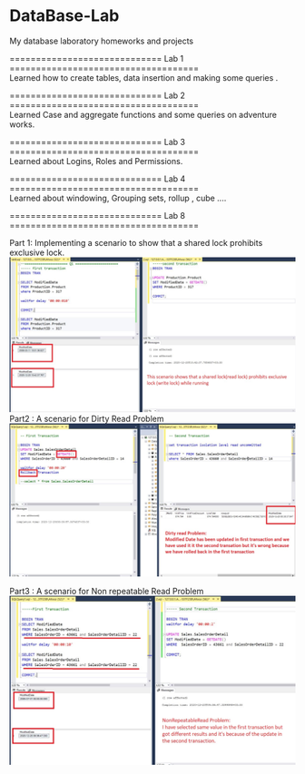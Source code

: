 # DataBase-Lab
My database laboratory homeworks and projects

============================= Lab 1 ====================================<br />
Learned how to create tables, data insertion and making some queries .<br />

============================= Lab 2 ====================================<br />
Learned Case and aggregate functions and some queries on adventure works.<br />

============================= Lab 3 ====================================<br />
Learned about Logins, Roles and Permissions.<br />

============================= Lab 4 ====================================<br />
Learned about windowing, Grouping sets, rollup , cube ....<br />

============================= Lab 8 ====================================<br />

Part 1: Implementing a scenario to show that a shared lock prohibits exclusive lock.<br />
![picture](img/tozihQ1.JPG)
Part2 : A scenario for Dirty Read Problem<br />
![picture](img/tozih.JPG)

Part3 : A scenario for Non repeatable Read Problem<br />
![picture](img/tozih2.JPG)
